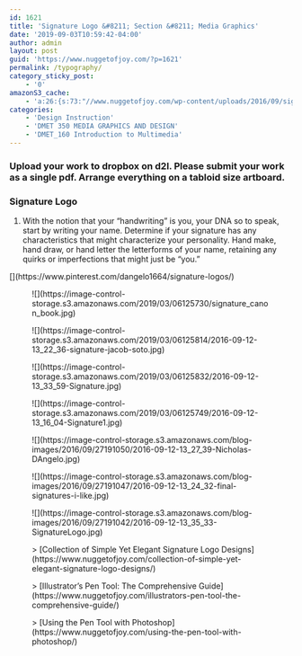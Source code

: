 ```yaml
---
id: 1621
title: 'Signature Logo &#8211; Section &#8211; Media Graphics'
date: '2019-09-03T10:59:42-04:00'
author: admin
layout: post
guid: 'https://www.nuggetofjoy.com/?p=1621'
permalink: /typography/
category_sticky_post:
    - '0'
amazonS3_cache:
    - 'a:26:{s:73:"//www.nuggetofjoy.com/wp-content/uploads/2016/09/signature_canon_book.jpg";a:2:{s:2:"id";i:4669;s:11:"source_type";s:13:"media-library";}s:94:"//image-control-storage.s3.amazonaws.com/blog-images/2016/09/27184821/signature_canon_book.jpg";a:2:{s:2:"id";i:4669;s:11:"source_type";s:13:"media-library";}s:83:"//www.nuggetofjoy.com/wp-content/uploads/2016/09/2016-09-12-13_16_04-Signature1.jpg";a:2:{s:2:"id";i:3034;s:11:"source_type";s:13:"media-library";}s:104:"//image-control-storage.s3.amazonaws.com/blog-images/2016/09/27191051/2016-09-12-13_16_04-Signature1.jpg";a:2:{s:2:"id";i:3034;s:11:"source_type";s:13:"media-library";}s:89:"//www.nuggetofjoy.com/wp-content/uploads/2016/09/2016-09-12-13_27_39-Nicholas-DAngelo.jpg";a:2:{s:2:"id";i:3035;s:11:"source_type";s:13:"media-library";}s:110:"//image-control-storage.s3.amazonaws.com/blog-images/2016/09/27191050/2016-09-12-13_27_39-Nicholas-DAngelo.jpg";a:2:{s:2:"id";i:3035;s:11:"source_type";s:13:"media-library";}s:93:"//www.nuggetofjoy.com/wp-content/uploads/2016/09/2016-09-12-13_22_36-signature-jacob-soto.jpg";a:2:{s:2:"id";i:3036;s:11:"source_type";s:13:"media-library";}s:114:"//image-control-storage.s3.amazonaws.com/blog-images/2016/09/27191048/2016-09-12-13_22_36-signature-jacob-soto.jpg";a:2:{s:2:"id";i:3036;s:11:"source_type";s:13:"media-library";}s:96:"//www.nuggetofjoy.com/wp-content/uploads/2016/09/2016-09-12-13_24_32-final-signatures-i-like.jpg";a:2:{s:2:"id";i:3037;s:11:"source_type";s:13:"media-library";}s:117:"//image-control-storage.s3.amazonaws.com/blog-images/2016/09/27191047/2016-09-12-13_24_32-final-signatures-i-like.jpg";a:2:{s:2:"id";i:3037;s:11:"source_type";s:13:"media-library";}s:109:"//www.nuggetofjoy.com/wp-content/uploads/2016/09/2016-09-07-10_22_06-Signature1.ai-@-400-CMYK_GPU-Preview.jpg";a:2:{s:2:"id";i:3039;s:11:"source_type";s:13:"media-library";}s:130:"//image-control-storage.s3.amazonaws.com/blog-images/2016/09/27191043/2016-09-07-10_22_06-Signature1.ai-@-400-CMYK_GPU-Preview.jpg";a:2:{s:2:"id";i:3039;s:11:"source_type";s:13:"media-library";}s:86:"//www.nuggetofjoy.com/wp-content/uploads/2016/09/2016-09-12-13_35_33-SignatureLogo.jpg";a:2:{s:2:"id";i:3040;s:11:"source_type";s:13:"media-library";}s:107:"//image-control-storage.s3.amazonaws.com/blog-images/2016/09/27191042/2016-09-12-13_35_33-SignatureLogo.jpg";a:2:{s:2:"id";i:3040;s:11:"source_type";s:13:"media-library";}s:82:"//www.nuggetofjoy.com/wp-content/uploads/2016/09/2016-09-12-13_33_59-Signature.jpg";a:2:{s:2:"id";i:3041;s:11:"source_type";s:13:"media-library";}s:103:"//image-control-storage.s3.amazonaws.com/blog-images/2016/09/27191040/2016-09-12-13_33_59-Signature.jpg";a:2:{s:2:"id";i:3041;s:11:"source_type";s:13:"media-library";}s:114:"//www.nuggetofjoy.com/wp-content/uploads/2016/09/2016-09-07-10_26_13-SignatureLogo.pdf-Adobe-Acrobat-Reader-DC.png";a:2:{s:2:"id";s:4:"3038";s:11:"source_type";s:13:"media-library";}s:135:"//image-control-storage.s3.amazonaws.com/blog-images/2016/09/27191045/2016-09-07-10_26_13-SignatureLogo.pdf-Adobe-Acrobat-Reader-DC.png";a:2:{s:2:"id";s:4:"3038";s:11:"source_type";s:13:"media-library";}s:65:"//www.nuggetofjoy.com/wp-content/uploads/signature_canon_book.jpg";a:2:{s:2:"id";i:39429;s:11:"source_type";s:13:"media-library";}s:82:"//image-control-storage.s3.amazonaws.com/2019/03/06125730/signature_canon_book.jpg";a:2:{s:2:"id";i:39429;s:11:"source_type";s:13:"media-library";}s:85:"//www.nuggetofjoy.com/wp-content/uploads/2016-09-12-13_22_36-signature-jacob-soto.jpg";a:2:{s:2:"id";i:39431;s:11:"source_type";s:13:"media-library";}s:102:"//image-control-storage.s3.amazonaws.com/2019/03/06125814/2016-09-12-13_22_36-signature-jacob-soto.jpg";a:2:{s:2:"id";i:39431;s:11:"source_type";s:13:"media-library";}s:74:"//www.nuggetofjoy.com/wp-content/uploads/2016-09-12-13_33_59-Signature.jpg";a:2:{s:2:"id";i:39432;s:11:"source_type";s:13:"media-library";}s:91:"//image-control-storage.s3.amazonaws.com/2019/03/06125832/2016-09-12-13_33_59-Signature.jpg";a:2:{s:2:"id";i:39432;s:11:"source_type";s:13:"media-library";}s:75:"//www.nuggetofjoy.com/wp-content/uploads/2016-09-12-13_16_04-Signature1.jpg";a:2:{s:2:"id";i:39430;s:11:"source_type";s:13:"media-library";}s:92:"//image-control-storage.s3.amazonaws.com/2019/03/06125749/2016-09-12-13_16_04-Signature1.jpg";a:2:{s:2:"id";i:39430;s:11:"source_type";s:13:"media-library";}}'
categories:
    - 'Design Instruction'
    - 'DMET 350 MEDIA GRAPHICS AND DESIGN'
    - 'DMET_160 Introduction to Multimedia'
---
```


### Upload your work to dropbox on d2l. Please submit your work as a single pdf. Arrange everything on a tabloid size artboard.

### Signature Logo

1. With the notion that your “handwriting” is you, your DNA so to speak, start by writing your name. Determine if your signature has any characteristics that might characterize your personality. Hand make, hand draw, or hand letter the letterforms of your name, retaining any quirks or imperfections that might just be “you.”

<div class="pw-wrap pw-shortcode">[](https://www.pinterest.com/dangelo1664/signature-logos/)</div><figure class="wp-block-image">![](https://image-control-storage.s3.amazonaws.com/2019/03/06125730/signature_canon_book.jpg)</figure><figure class="wp-block-image">![](https://image-control-storage.s3.amazonaws.com/2019/03/06125814/2016-09-12-13_22_36-signature-jacob-soto.jpg)</figure><figure class="wp-block-image">![](https://image-control-storage.s3.amazonaws.com/2019/03/06125832/2016-09-12-13_33_59-Signature.jpg)</figure><figure class="wp-block-image">![](https://image-control-storage.s3.amazonaws.com/2019/03/06125749/2016-09-12-13_16_04-Signature1.jpg)</figure><figure class="wp-block-image">![](https://image-control-storage.s3.amazonaws.com/blog-images/2016/09/27191050/2016-09-12-13_27_39-Nicholas-DAngelo.jpg)</figure><figure class="wp-block-image">![](https://image-control-storage.s3.amazonaws.com/blog-images/2016/09/27191047/2016-09-12-13_24_32-final-signatures-i-like.jpg)</figure><figure class="wp-block-image">![](https://image-control-storage.s3.amazonaws.com/blog-images/2016/09/27191042/2016-09-12-13_35_33-SignatureLogo.jpg)</figure><figure class="wp-block-embed-wordpress wp-block-embed is-type-wp-embed is-provider-communication-art-design-amp-instruction"><div class="wp-block-embed__wrapper">> [Collection of Simple Yet Elegant Signature Logo Designs](https://www.nuggetofjoy.com/collection-of-simple-yet-elegant-signature-logo-designs/)

<iframe class="wp-embedded-content" data-secret="bRH4bXDFhf" frameborder="0" height="282" loading="lazy" marginheight="0" marginwidth="0" sandbox="allow-scripts" scrolling="no" security="restricted" src="https://www.nuggetofjoy.com/collection-of-simple-yet-elegant-signature-logo-designs/embed/#?secret=vnFZDIjLxR#?secret=bRH4bXDFhf" style="position: absolute; visibility: hidden;" title="“Collection of Simple Yet Elegant Signature Logo Designs” — Communication, Art, Design & Instruction" width="500"></iframe></div></figure><figure class="wp-block-embed-wordpress wp-block-embed is-type-wp-embed is-provider-communication-art-design-amp-instruction"><div class="wp-block-embed__wrapper">> [Illustrator’s Pen Tool: The Comprehensive Guide](https://www.nuggetofjoy.com/illustrators-pen-tool-the-comprehensive-guide/)

<iframe class="wp-embedded-content" data-secret="bqZP1XDV7Y" frameborder="0" height="282" loading="lazy" marginheight="0" marginwidth="0" sandbox="allow-scripts" scrolling="no" security="restricted" src="https://www.nuggetofjoy.com/illustrators-pen-tool-the-comprehensive-guide/embed/#?secret=weH8EsIoH1#?secret=bqZP1XDV7Y" style="position: absolute; clip: rect(1px, 1px, 1px, 1px);" title="“Illustrator’s Pen Tool: The Comprehensive Guide” — Communication, Art, Design & Instruction" width="500"></iframe></div></figure><figure class="wp-block-embed-wordpress wp-block-embed is-type-wp-embed is-provider-communication-art-design-amp-instruction"><div class="wp-block-embed__wrapper">> [Using the Pen Tool with Photoshop](https://www.nuggetofjoy.com/using-the-pen-tool-with-photoshop/)

<iframe class="wp-embedded-content" data-secret="QJKWELtKr8" frameborder="0" height="282" loading="lazy" marginheight="0" marginwidth="0" sandbox="allow-scripts" scrolling="no" security="restricted" src="https://www.nuggetofjoy.com/using-the-pen-tool-with-photoshop/embed/#?secret=LKF9OhFOT1#?secret=QJKWELtKr8" style="position: absolute; visibility: hidden;" title="“Using the Pen Tool with Photoshop” — Communication, Art, Design & Instruction" width="500"></iframe></div></figure>